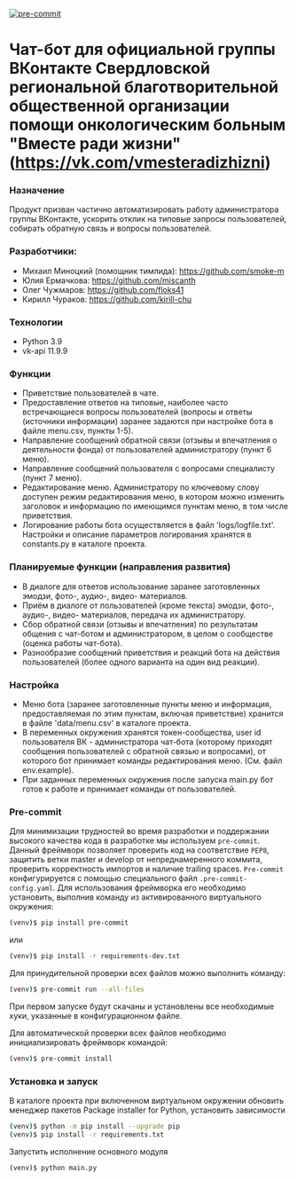 [![pre-commit](https://img.shields.io/badge/pre--commit-enabled-brightgreen?logo=pre-commit)](https://github.com/pre-commit/pre-commit)

# Чат-бот для официальной группы ВКонтакте Свердловской региональной благотворительной общественной организации помощи онкологическим больным "Вместе ради жизни" (https://vk.com/vmesteradizhizni)

### Назначение
Продукт призван частично автоматизировать работу администратора группы ВКонтакте, ускорить отклик на типовые запросы пользователей, собирать обратную связь и вопросы пользователей. 

### Разработчики:

- Михаил Миноцкий (помощник тимлида): https://github.com/smoke-m
- Юлия Ермачкова: https://github.com/miscanth
- Олег Чужмаров: https://github.com/floks41
- Кирилл Чураков: https://github.com/kirill-chu

### Технологии
- Python 3.9
- vk-api 11.9.9

### Функции
- Приветствие пользователей в чате.
- Предоставление ответов на типовые, наиболее часто встречающиеся вопросы пользователей (вопросы и ответы (источники информации) заранее задаются при настройке бота в файле menu.csv, пункты 1-5).
- Направление сообщений обратной связи (отзывы и впечатления о деятельности фонда) от пользователей администратору (пункт 6 меню).
- Направление сообщений пользователя с вопросами специалисту (пункт 7 меню).
- Редактирование меню. Администратору по ключевому слову доступен режим редактирования меню, в котором можно изменить заголовок и информацию по имеющимся пунктам меню, в том числе приветствия.
- Логирование работы бота осуществляется в файл 'logs/logfile.txt'. Настройки и описание параметров логирования хранятся в constants.py в каталоге проекта.
### Планируемые функции (направления развития)
- В диалоге для ответов использование заранее заготовленных эмодзи, фото-, аудио-, видео- материалов.
- Приём в диалоге от пользователей (кроме текста) эмодзи, фото-, аудио-, видео- материалов, передача их администратору.
- Сбор обратной связи (отзывы и впечатления) по результатам общения с чат-ботом и администратором, в целом о сообществе (оценка работы чат-бота).
- Разнообразие сообщений приветствия и реакций бота на действия пользователей (более одного варианта на один вид реакции).
### Настройка
- Меню бота (заранее заготовленные пункты меню и информация, предоставляемая по этим пунктам, включая приветствие) хранится в файле 'data/menu.csv' в каталоге проекта.
- В переменных окружения хранятся токен-сообщества, user id пользователя ВК - администратора чат-бота (которому приходят сообщения пользователей с обратной связью и вопросами), от которого бот принимает команды редактирования меню. (См. файл env.example).
- При заданных переменных окружения после запуска main.py бот готов к работе и принимает команды от пользователей.
### Pre-commit
Для минимизации трудностей во время разработки и поддержании высокого качества кода в разработке мы используем `pre-commit`. Данный фреймворк позволяет проверить код на соответствие `PEP8`, защитить ветки master и develop от непреднамеренного коммита, проверить корректность импортов и наличие trailing spaces.
`Pre-commit` конфигурируется с помощью специального файл `.pre-commit-config.yaml`. Для использования фреймворка его необходимо установить, выполнив команду из активированного виртуального окружения:

```bash
(venv)$ pip install pre-commit
```
или 

```bash
(venv)$ pip install -r requirements-dev.txt
```
Для принудительной проверки всех файлов можно выполнить команду:
```bash
(venv)$ pre-commit run --all-files
```
При первом запуске будут скачаны и установлены все необходимые хуки, указанные в конфигурационном файле.

Для автоматической проверки всех файлов необходимо инициализировать фреймворк командой:
```bash
(venv)$ pre-commit install
```
### Установка и запуск
В каталоге проекта при включенном виртуальном окружении обновить менеджер пакетов Package installer for Python, установить зависимости
```bash
(venv)$ python -m pip install --upgrade pip 
(venv)$ pip install -r requirements.txt
```
Запустить исполнение основного модуля
```bash
(venv)$ python main.py
```
